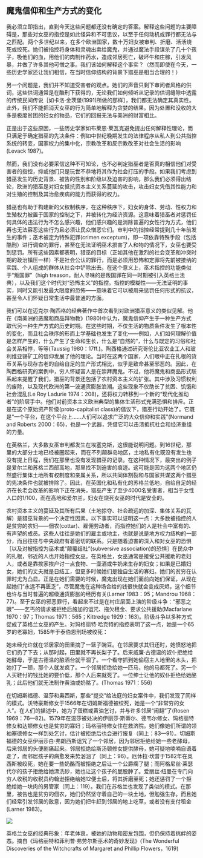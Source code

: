  

## 魔鬼信仰和生产方式的变化

我必须立即指出，直到今天这些问题都还没有确定的答案。解释这些问题的主要障碍是，那些对女巫的指控是如此怪异和不可思议，以至于任何动机或罪行都无法与之匹配。![还有证据表明，在对具体指控的重视程度、通常与巫术有关的罪行的性质以及指控者和被指控者的社会构成方面都发生了重大变化。最重要的转变或许是，在迫害的早期阶段（15世纪的审判期间），巫术主要被视为一种集体犯罪，依赖群众的集会和组织，而到了17世纪，它被视为一种个人性质的犯罪，一种孤立的巫师所擅长的邪恶职业——这是这一时期土地使用权的日益私有化和商业关系的扩张所带来的共同体联系破裂的标志。](data:image/gif;base64,iVBORw0KGgoAAAANSUhEUgAAAAEAAAABCAYAAAAfFcSJAAAADUlEQVQImWNgYGBgAAAABQABh6FO1AAAAABJRU5ErkJggg==)两个多世纪以来，在多个欧洲国家，数十万妇女被审判、折磨、活活烧死或绞死。她们被指控将身体和灵魂出卖给魔鬼，并通过魔法手段谋杀了几十个孩子，吸他们的血，用他们的肉制作药水，造成邻居死亡，破坏牛和庄稼，引发风暴，并做了许多其他可憎之事。我们该如何解释这个事实？（然而即使在今天，一些历史学家还让我们相信，在当时信仰结构的背景下猎巫是相当合理的！）

另一个问题是，我们并不知道受害者的观点。她们的声音只剩下审问者风格的供词，这些供词通常是在酷刑下获得的，无论我们如何倾听从记录的供词缝隙中透露的传统民间传说［如卡洛·金茨堡(1991)所做的那样］，我们都无法确定其真实性。此外，我们不能把消灭女巫的行为简单地解释为贪婪的结果。因为处置和没收的大多是极度贫困的妇女的物品，它们的回报无法与美洲的财富相比。![德意志是这种模式的例外，因为这里的猎巫行动影响了许多资产阶级成员，包括城镇议员。可以说，在德意志，没收财产是迫害背后的一个主要原因，这也解释了为何它达到了除苏格兰外其他任何国家都无法达到的比例。然而，根据米德尔福特的说法，没收财产的合法性是有争议的；即使在富人家庭中，被没收的财产也不超过1/3。米德尔福特补充说，在德意志也是如此，“毫无疑问，大多数被处决的人是穷人”(Midelfort 1972：164—169)。](data:image/gif;base64,iVBORw0KGgoAAAANSUhEUgAAAAEAAAABCAYAAAAfFcSJAAAADUlEQVQImWNgYGBgAAAABQABh6FO1AAAAABJRU5ErkJggg==)

正是出于这些原因，一些历史学家如布莱恩·莱瓦克避免提出任何解释性理论，而只满足于确定猎巫的先决条件：例如中世纪晚期发生的法律程序从私人到公共指控系统的转变，国家权力的集中化，宗教改革和反宗教改革对社会生活的影响(Levack 1987)。

然而，我们没有必要采信这种不可知论，也不必判定猎巫者是否真的相信他们对受害者的指控，抑或他们只是玩世不恭地将其作为社会打压的手段。如果我们考虑到猎巫发生的历史背景、被告的性别和阶级以及迫害的影响，那么我们必须得出结论，欧洲的猎巫是对妇女抵抗资本主义关系蔓延的攻击，攻击妇女凭借其性能力和对生殖的控制及其治愈疾病的能力而获得的权力。

猎巫也有助于构建新的父权制秩序，在这种秩序下，妇女的身体、劳动、性权力和生殖权力被置于国家的控制之下，并被转化为经济资源。这意味着猎巫者对惩罚任何具体的违法行为不怎么感兴趣，他们感兴趣的是消除普遍的女性行为方式，他们再也无法容忍这些行为且必须让民众憎恶它们。审判中的指控经常提到几十年前发生的事件；巫术被定为特殊犯罪(crimen exceptum)，即一项依靠特殊手段（包括酷刑）进行调查的罪行，甚至在无法证明巫术损害了人和物的情况下，女巫也要受到惩罚。所有这些因素都表明，猎巫的目标（正如其他在激烈的社会变革和冲突时期的政治镇压一样）不是社会公认的罪行，而是必须用恐怖和定罪将先前被接纳的实践、个人组成的群体从社会中铲除出去。在这个意义上，巫术指控的功能类似于“叛国罪”（high treason，耐人寻味的是叛国罪在同一时期被引入英格兰法典），以及我们这个时代对“恐怖主义”的指控。指控的模糊性——无法证明的事实，同时又能引发最大限度的恐怖——意味着它可以被用来惩罚任何形式的抗议，甚至令人们怀疑日常生活中最普通的方面。

我们可以在迈克尔·陶西格的经典著作中首次看到对欧洲猎巫意义的类似见解。他在《南美洲的恶魔和商品拜物教》(1980)中认为，魔鬼信仰产生于一种生产方式取代另一种生产方式的历史时期。在这些时期，不仅生活的物质条件发生了根本性的变化，而且社会秩序的形而上学基础也发生了变化——例如，人们如何理解价值是怎样产生的，什么产生了生命和生长，什么是“自然的”，什么与既定的习俗和社会关系相悖，等等(Taussig 1980：17ff.)。陶西格通过研究哥伦比亚农业工人和玻利维亚锡矿工的信仰发展了他的理论。当时在这两个国家，人们眼中正在扎根的货币关系与现存古老的自给自足的生产形式相比，似乎是致命甚至邪恶的。因此，在陶西格研究的案例中，穷人怀疑富人是在崇拜魔鬼。不过，他将魔鬼和商品形式联系起来提醒了我们，猎巫的背景还包括了农村资本主义的扩张。其中涉及习惯权利的废除，以及现代欧洲的第一波通货膨胀浪潮。这些现象不仅助长了贫困、饥饿和社会混乱(Le Roy Ladurie 1974：208)，还将权力转移到一个新的“现代化推动者”的阶层手中。他们对前资本主义欧洲典型的集体生活形式充满恐惧和排斥。正是在这个原始资产阶级(proto-capitalist class)的倡议下，猎巫行动开始了。它既是“一个平台，在这个平台上……人们可以追求广泛的大众信仰和实践”(Normand and Roberts 2000：65)，也是一个武器，凭借它可以击溃抵抗社会和经济重组的力量。

在英格兰，大多数女巫审判都发生在埃塞克斯，这很能说明问题。到16世纪，那里的大部分土地已经被圈起来，![我们仍然缺少对土地使用权的变化——尤其是土地私有化——与猎巫之间的关系的严肃分析。艾伦·麦克法兰首先提出埃塞克斯的圈地和同一地区的猎巫之间存在重要联系，后来他又放弃了这种主张(Macfarlane 1978)。但这两种现象之间的关系是毋庸置疑的。正如我们所看到的（在第2章），土地私有化是妇女在大规模猎巫的时期遭受贫困化的一个重要因素——直接地和间接地。一旦土地被私有化，土地市场发展起来，妇女就容易受到双重掠夺过程的影响：被富裕的土地购买者掠夺和被她们自己的男性关系掠夺。](data:image/gif;base64,iVBORw0KGgoAAAANSUhEUgAAAAEAAAABCAYAAAAfFcSJAAAADUlEQVQImWNgYGBgAAAABQABh6FO1AAAAABJRU5ErkJggg==)而在不列颠群岛地区，土地私有化既没有发生也没有提上日程，我们在那里也没有发现猎巫的记录。在这种情况下，最突出的例子是爱尔兰和苏格兰西部高地，那里找不到迫害的痕迹。这可能是因为这两个地区仍然盛行集体土地所有权制度和亲属关系，所以共同体割裂和与国家共谋这两个猎巫的先决条件也就被排除了。因此，在英国化和私有化的苏格兰低地，自给自足的经济在长老会改革的影响下正在消失，猎巫产生了至少4000名受害者，相当于女性人口的1/100，而在高地和爱尔兰，妇女在烧死女巫的时代是安全的。

农村资本主义的蔓延及其所有后果（土地掠夺、社会疏远的加深、集体关系的瓦解）是猎巫背景的一个决定性因素。以下事实可以证明这一点：大多数被指控的人是贫穷的农妇——佃农(cottar)、雇佣劳动者，而指控她们的人是社会中富有的、有声望的成员。这些人往往是她们的雇主或地主，也就是说是地方权力结构的一部分，而且往往与中央政府有着密切的联系。只是随着迫害的深入和对女巫的恐惧［以及对被指控为巫术或“颠覆结社”(subversive association)的恐惧］在民众中的扎根，邻近的人也开始指控女巫。在英格兰，女巫通常是接受公共援助的老妇人，或者是靠挨家挨户讨一点食物、一壶酒或牛奶来生存的妇女；如果是已婚妇女，她们的丈夫就是日结工，但更多时候她们是独自生活的寡妇。她们的贫穷在认罪时尤为凸显。正是在她们需要的时候，魔鬼出现在她们面前向她们保证，从现在起她们“永远不再匮乏”，尽管魔鬼在这种场合给的钱很快就会变成灰烬，这个细节也许与当时普遍的超级通货膨胀的经历有关(Larner 1983：95；Mandrou 1968：77)。至于女巫的邪恶罪行，看起来不过是在村庄层面上演的阶级斗争：“邪恶之眼”——乞丐的请求被拒绝后施加的诅咒、拖欠租金、要求公共援助(Macfarlane 1970：97；Thomas 1971：565；Kittredge 1929：163)。阶级斗争以多种方式促成了英格兰女巫的产生。对玛格丽特·哈克特的指控表明了这一点，她是一个65岁的老寡妇，1585年于泰伯恩刑场被绞死：

她未经允许就在邻居家的田里摘了一篮子豌豆。在邻居要求其归还时，她愤怒地把它们扔了下去；从那时起，田里就不再长梨子了。后来威廉·古德温的奴仆拒绝给她酵母，于是古德温的酿酒台就干涸了。一个看守抓到她偷窃主人地里的木头，把她打了一顿，那个人就发疯了。一个邻居拒绝给她一匹马，他的马都死了。另一个人买鞋付的钱比她的要价低，那个人后来就死了。一位绅士让他的奴仆拒绝给她酪乳；此后他们就无法制作黄油或奶酪了。(Thomas 1971：556)

在切姆斯福德、温莎和奥西斯，那些“提交”给法庭的妇女案件中，我们发现了同样的模式。沃特豪斯修女于1566年在切姆斯福德被绞死，她是一个“非常穷的女人”。在人们的描述中，她为了蛋糕或黄油乞讨，并与许多邻居“闹翻”了(Rosen 1969：76—82)。1579年在温莎被处决的伊丽莎·斯蒂尔、德韦尔修女、玛格丽特修女和达顿修女也是贫穷的寡妇；玛格丽特修女住在救济院。她们像她们所谓的领袖塞德修女一样到处乞讨，估计被拒绝后也会进行报复（同上：83—91）。切姆斯福德的女巫伊丽莎白·弗朗西斯诅咒了一个邻居，因为邻居拒绝给她一些老酵母，后来邻居的头便剧痛起来。邻居拒绝给斯汤顿修女提供酵母，她可疑地喃喃自语着走了，而邻居孩子的病愈发来势汹汹了（同上：96）。厄休拉·坎普于1582年在奥西斯被绞死，她在要一些奶酪而被拒绝之后让一个公爵瘸了腿；而阿格尼丝·莱瑟代尔的孩子拒绝给她漂洗砂，她也让这个孩子的屁股肿了。爱丽丝·纽曼在专门向穷人收税的收税员约翰逊拒绝给她12便士后，将其折磨至死；她还惩罚了一个拒绝给她一块肉的男管家（同上：119）。我们在苏格兰也发现了类似的模式。在那里，被告也是贫穷的佃农，她们仍然坚守着自己的一块土地，但勉强生存。而且她们经常引发邻居的敌意，因为她们把牛赶到邻居的地上吃草，或者没有支付租金(Larner 1983)。

![](epub/凯列班与女巫%20妇女、身体与原始积累%20([意]西尔维娅·费代里奇)%20(Z-Library)/images/5a2cedb01bf5b3de8b3da29644a195f5.jpeg)

英格兰女巫的经典形象：年老体衰，被她的动物和密友包围，但仍保持着挑衅的姿态。摘自《玛格丽特和菲利普·弗劳尔斯巫术的奇妙发现》(The Wonderful Discoveries of the Witchcrafts of Margaret and Phillip Flowers，1619)